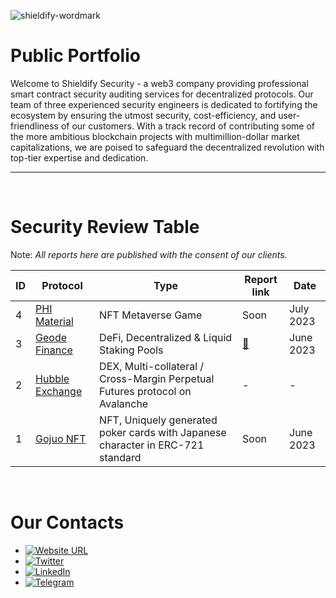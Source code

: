 ![shieldify-wordmark](https://github.com/shieldify-security/audits-portfolio/assets/133656516/2e532570-42cc-44c5-be61-fec9437aec70)

# Public Portfolio

Welcome to Shieldify Security - a web3 company providing professional smart contract security auditing services for decentralized protocols. Our team of three experienced security engineers is dedicated to fortifying the ecosystem by ensuring the utmost security, cost-efficiency, and user-friendliness of our customers. With a track record of contributing some of the more ambitious blockchain projects with multimillion-dollar market capitalizations, we are poised to safeguard the decentralized revolution with top-tier expertise and dedication.

<hr>
<br>

# Security Review Table

Note: _All reports here are published with the consent of our clients._

| ID  | Protocol                                    | Type                                                                            | Report link                                                  | Date      |
| --- | ------------------------------------------- | ------------------------------------------------------------------------------- | ------------------------------------------------------------ | --------- |
| 4   | [PHI Material](https://philand.xyz/)        | NFT Metaverse Game                                                              | Soon                                                         | July 2023 |
| 3   | [Geode Finance](https://www.geode.fi/)      | DeFi, Decentralized & Liquid Staking Pools                                      | [:page_facing_up:](reports/GeodeFinance-Security-Review.pdf) | June 2023 |
| 2   | [Hubble Exchange](https://hubble.exchange/) | DEX, Multi-collateral / Cross-Margin Perpetual Futures protocol on Avalanche    | -                                                            | -         |
| 1   | [Gojuo NFT](https://gojuonft.io/)           | NFT, Uniquely generated poker cards with Japanese character in ERC-721 standard | Soon                                                         | June 2023 |

<br>

# Our Contacts

- [![Website URL](https://img.shields.io/badge/Website-4285F4?style=for-the-badge&logo=GoogleChrome&logoColor=white)](https://shieldify.org/)
- [![Twitter](https://img.shields.io/badge/Twitter-%231DA1F2.svg?style=for-the-badge&logo=Twitter&logoColor=white)](https://twitter.com/ShieldifySec)
- [![LinkedIn](https://img.shields.io/badge/linkedin-%230077B5.svg?style=for-the-badge&logo=linkedin&logoColor=white)](https://www.linkedin.com/company/shieldify-security/)
- [![Telegram](https://img.shields.io/badge/Telegram-2CA5E0?style=for-the-badge&logo=telegram&logoColor=white)](https://telegram.me/researcherShieldify)
